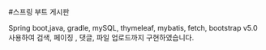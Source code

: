 #스프링 부트 게시판 

Spring boot,java, gradle, mySQL, thymeleaf, mybatis, fetch, bootstrap v5.0 사용하여 
검색, 페이징 , 댓글, 파일 업로드까지 구현하였습니다.
